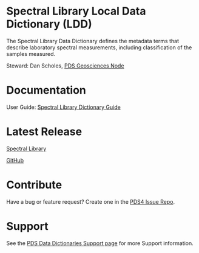 # Spectral Library Local Data Dictionary (LDD)

The Spectral Library Data Dictionary defines the metadata terms that describe laboratory spectral measurements, including classification of the samples measured.

Steward: Dan Scholes, [PDS Geosciences Node](https://pds-geosciences.wustl.edu)

# Documentation

User Guide: [Spectral Library Dictionary Guide](https://github.com/pds-data-dictionaries/ldd-speclib/Spectral_Library_Dictionary_Guide.pdf)

# Latest Release

[Spectral Library](https://pds.nasa.gov/datastandards/dictionaries/index-1.18.0.0.shtml#speclib)

[GitHub](https://github.com/pds-data-dictionaries/ldd-speclib/releases)


# Contribute

Have a bug or feature request? Create one in the [PDS4 Issue Repo](https://github.com/pds-data-dictionaries/PDS4-LDD-Issue-Repo/issues/new/choose).


# Support

See the [PDS Data Dictionaries Support page](https://pds-data-dictionaries.github.io/support/) for more Support information.
